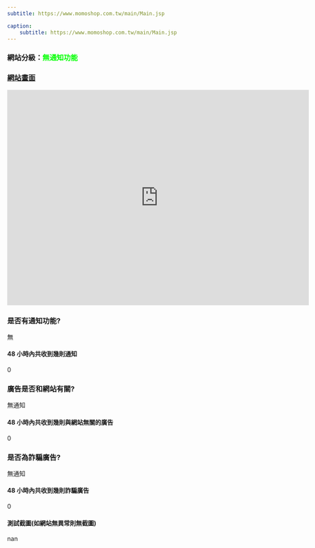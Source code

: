 ```yaml
---
subtitle: https://www.momoshop.com.tw/main/Main.jsp

caption:
	subtitle: https://www.momoshop.com.tw/main/Main.jsp
---
```


<h3>網站分級：<font color="#00FF00">無通知功能</font></h3>

### [網站畫面](https://www.momoshop.com.tw/main/Main.jsp)
<embed src="https://web.archive.org/web/https://www.momoshop.com.tw/main/Main.jsp" style="width:700px; height: 500px;">

### 是否有通知功能?
無

#### 48 小時內共收到幾則通知
0

### 廣告是否和網站有關?
無通知

#### 48 小時內共收到幾則與網站無關的廣告
0

### 是否為詐騙廣告?
無通知

#### 48 小時內共收到幾則詐騙廣告
0

#### 測試截圖(如網站無異常則無截圖)
nan

